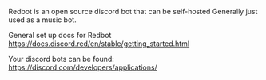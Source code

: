 Redbot is an open source discord bot that can be self-hosted
Generally just used as a music bot.


General set up docs for Redbot
https://docs.discord.red/en/stable/getting_started.html


Your discord bots can be found:
https://discord.com/developers/applications/